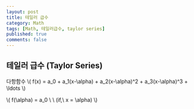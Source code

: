 ```yaml
---
layout: post
title: 테일러 급수
category: Math
tags: [Math, 테일러급수, taylor series]
published: true
comments: false
---
```


테일러 급수 (Taylor Series)
---

다항함수
\\( f(x) = a\_0 + a\_1(x-\alpha) + a\_2(x-\alpha)^2 + a\_3(x-\alpha)^3 + \ldots \\)

\\( f(\alpha) = a\_0 \ \ (if,\  x = \alpha) \\) 
